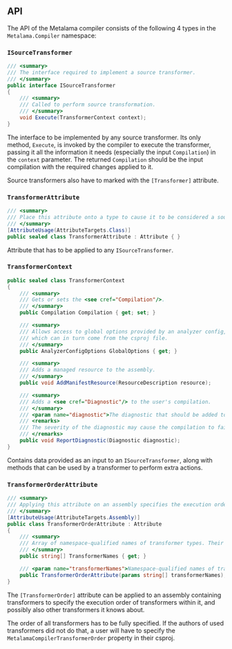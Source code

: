 ## API

The API of the Metalama compiler consists of the following 4 types in the `Metalama.Compiler` namespace:

### `ISourceTransformer`

```c#
/// <summary>
/// The interface required to implement a source transformer.
/// </summary>
public interface ISourceTransformer
{
    /// <summary>
    /// Called to perform source transformation.
    /// </summary>
    void Execute(TransformerContext context);
}
```

The interface to be implemented by any source transformer. Its only method, `Execute`, is invoked by the compiler to execute the transformer, passing it all the information it needs (especially the input `Compilation`) in the `context` parameter. The returned `Compilation` should be the input compilation with the required changes applied to it.

Source transformers also have to marked with the `[Transformer]` attribute.

### `TransformerAttribute`

```c#
/// <summary>
/// Place this attribute onto a type to cause it to be considered a source transformer.
/// </summary>
[AttributeUsage(AttributeTargets.Class)]
public sealed class TransformerAttribute : Attribute { }
```

Attribute that has to be applied to any `ISourceTransformer`.

### `TransformerContext`

```c#
public sealed class TransformerContext
{
    /// <summary>
    /// Gets or sets the <see cref="Compilation"/>.
    /// </summary>
    public Compilation Compilation { get; set; }

    /// <summary>
    /// Allows access to global options provided by an analyzer config,
    /// which can in turn come from the csproj file.
    /// </summary>
    public AnalyzerConfigOptions GlobalOptions { get; }

    /// <summary>
    /// Adds a managed resource to the assembly.
    /// </summary>
    public void AddManifestResource(ResourceDescription resource);

    /// <summary>
    /// Adds a <see cref="Diagnostic"/> to the user's compilation.
    /// </summary>
    /// <param name="diagnostic">The diagnostic that should be added to the compilation</param>
    /// <remarks>
    /// The severity of the diagnostic may cause the compilation to fail, depending on the <see cref="Compilation"/> settings.
    /// </remarks>
    public void ReportDiagnostic(Diagnostic diagnostic);
}
```

Contains data provided as an input to an `ISourceTransformer`, along with methods that can be used by a transformer to perform extra actions.

### `TransformerOrderAttribute`

```c#
/// <summary>
/// Applying this attribute on an assembly specifies the execution order of transformers it knows about, including transformers inside the assembly itself.
/// </summary>
[AttributeUsage(AttributeTargets.Assembly)]
public class TransformerOrderAttribute : Attribute
{
    /// <summary>
    /// Array of namespace-qualified names of transformer types. Their order specifies the execution order of the corresponding transformers.
    /// </summary>
    public string[] TransformerNames { get; }

    /// <param name="transformerNames">Namespace-qualified names of transformer types. Their order specifies the execution order of the corresponding transformers.</param>
    public TransformerOrderAttribute(params string[] transformerNames);
}
```

The `[TransformerOrder]` attribute can be applied to an assembly containing transformers to specify the execution order of transformers within it, and possibly also other transformers it knows about.

The order of all transformers has to be fully specified. If the authors of used transformers did not do that, a user will have to specify the `MetalamaCompilerTransformerOrder` property in their csproj.